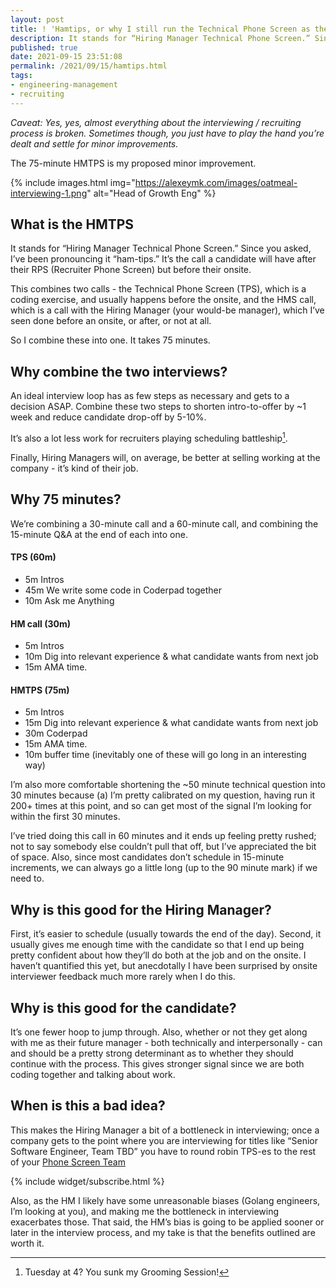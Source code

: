 ```yaml
---
layout: post
title: ! 'Hamtips, or why I still run the Technical Phone Screen as the Hiring Manager'
description: It stands for “Hiring Manager Technical Phone Screen.” Since you asked, I’ve been pronouncing it “ham-tips.” It’s the call a candidate will have after their RPS (Recruiter Phone Screen) but before their onsite.
published: true
date: 2021-09-15 23:51:08
permalink: /2021/09/15/hamtips.html
tags:
- engineering-management
- recruiting
---
```


_Caveat: Yes, yes, almost everything about the interviewing / recruiting process is broken. Sometimes though, you just have to play the hand you’re dealt and settle for minor improvements._

The 75-minute HMTPS is my proposed minor improvement.

{% include images.html
img="https://alexeymk.com/images/oatmeal-interviewing-1.png"
alt="Head of Growth Eng"
%}

## What is the HMTPS
It stands for “Hiring Manager Technical Phone Screen.” Since you asked, I’ve been pronouncing it “ham-tips.” It’s the call a candidate will have after their RPS (Recruiter Phone Screen) but before their onsite.

This combines two calls - the Technical Phone Screen (TPS), which is a coding exercise, and usually happens before the onsite, and the HMS call, which is a call with the Hiring Manager (your would-be manager), which I’ve seen done before an onsite, or after, or not at all.

So I combine these into one.  It takes 75 minutes.

## Why combine the two interviews?
An ideal interview loop has as few steps as necessary and gets to a decision ASAP. Combine these two steps to shorten intro-to-offer by ~1 week and reduce candidate drop-off by 5-10%.

It’s also a lot less work for recruiters playing scheduling battleship[^1].

Finally, Hiring Managers will, on average, be better at selling working at the company - it’s kind of their job.


## Why 75 minutes?
We’re combining a 30-minute call and a 60-minute call, and combining the 15-minute Q&A at the end of each into one.

#### TPS (60m)

- 5m Intros
- 45m We write some code in Coderpad together
- 10m Ask me Anything

#### HM call (30m)

- 5m Intros
- 10m Dig into relevant experience & what candidate wants from next job
- 15m AMA time.

#### HMTPS (75m)
- 5m Intros
- 15m Dig into relevant experience & what candidate wants from next job
- 30m Coderpad
- 15m AMA time.
- 10m buffer time (inevitably one of these will go long in an interesting way)

I’m also more comfortable shortening the ~50 minute technical question into 30 minutes because (a) I’m pretty calibrated on my question, having run it 200+ times at this point, and so can get most of the signal I’m looking for within the first 30 minutes.

I’ve tried doing this call in 60 minutes and it ends up feeling pretty rushed; not to say somebody else couldn’t pull that off, but I’ve appreciated the bit of space. Also, since most candidates don’t schedule in 15-minute increments, we can always go a little long (up to the 90 minute mark) if we need to.

## Why is this good for the Hiring Manager?
First, it’s easier to schedule (usually towards the end of the day). Second, it usually gives me enough time with the candidate so that I end up being pretty confident about how they’ll do both at the job and on the onsite. I haven’t quantified this yet, but anecdotally I have been surprised by onsite interviewer feedback much more rarely when I do this.

## Why is this good for the candidate?
It’s one fewer hoop to jump through. Also, whether or not they get along with me as their future manager - both technically and interpersonally - can and should be a pretty strong determinant as to whether they should continue with the process. This gives stronger signal since we are both coding together and talking about work.

## When is this a bad idea?
This makes the Hiring Manager a bit of a bottleneck in interviewing; once a company gets to the point where you are interviewing for titles like “Senior Software Engineer, Team TBD” you have to round robin TPS-es to the rest of your [Phone Screen Team](/2020/12/05/technical-interview-superforcasters.html.)

{% include widget/subscribe.html %}


Also, as the HM I likely have some unreasonable biases (Golang engineers, I’m looking at you), and making me the bottleneck in interviewing exacerbates those. That said, the HM’s bias is going to be applied sooner or later in the interview process, and my take is that the benefits outlined are worth it.

[^1]: Tuesday at 4? You sunk my Grooming Session!


